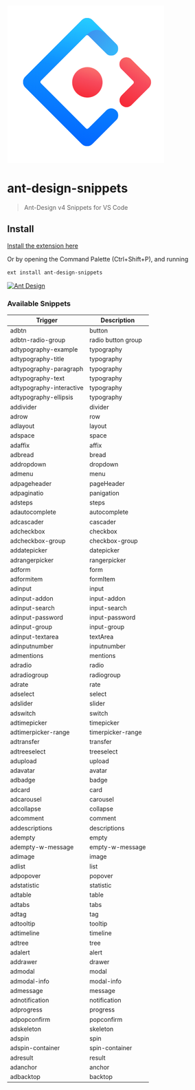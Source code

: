 [![Ant Design](image/antd.png)](https://ant.design/)

# ant-design-snippets

> Ant-Design v4 Snippets for VS Code

## Install

[Install the extension here](https://marketplace.visualstudio.com/items?itemName=cl1107.ant-design-snippets)

Or by opening the Command Palette (Ctrl+Shift+P), and running

```sh
ext install ant-design-snippets
```

[![Ant Design](image/preview.gif)](###)

### Available Snippets

| Trigger                  | Description        |
| ------------------------ | ------------------ |
| adbtn                    | button             |
| adbtn-radio-group        | radio button group |
| adtypography-example     | typography         |
| adtypography-title       | typography         |
| adtypography-paragraph   | typography         |
| adtypography-text        | typography         |
| adtypography-interactive | typography         |
| adtypography-ellipsis    | typography         |
| addivider                | divider            |
| adrow                    | row                |
| adlayout                 | layout             |
| adspace                  | space              |
| adaffix                  | affix              |
| adbread                  | bread              |
| addropdown               | dropdown           |
| admenu                   | menu               |
| adpageheader             | pageHeader         |
| adpaginatio              | panigation         |
| adsteps                  | steps              |
| adautocomplete           | autocomplete       |
| adcascader               | cascader           |
| adcheckbox               | checkbox           |
| adcheckbox-group         | checkbox-group     |
| addatepicker             | datepicker         |
| adrangerpicker           | rangerpicker       |
| adform                   | form               |
| adformitem               | formItem           |
| adinput                  | input              |
| adinput-addon            | input-addon        |
| adinput-search           | input-search       |
| adinput-password         | input-password     |
| adinput-group            | input-group        |
| adinput-textarea         | textArea           |
| adinputnumber            | inputnumber        |
| admentions               | mentions           |
| adradio                  | radio              |
| adradiogroup             | radiogroup         |
| adrate                   | rate               |
| adselect                 | select             |
| adslider                 | slider             |
| adswitch                 | switch             |
| adtimepicker             | timepicker         |
| adtimerpicker-range      | timerpicker-range  |
| adtransfer               | transfer           |
| adtreeselect             | treeselect         |
| adupload                 | upload             |
| adavatar                 | avatar             |
| adbadge                  | badge              |
| adcard                   | card               |
| adcarousel               | carousel           |
| adcollapse               | collapse           |
| adcomment                | comment            |
| addescriptions           | descriptions       |
| adempty                  | empty              |
| adempty-w-message        | empty-w-message    |
| adimage                  | image              |
| adlist                   | list               |
| adpopover                | popover            |
| adstatistic              | statistic          |
| adtable                  | table              |
| adtabs                   | tabs               |
| adtag                    | tag                |
| adtooltip                | tooltip            |
| adtimeline               | timeline           |
| adtree                   | tree               |
| adalert                  | alert              |
| addrawer                 | drawer             |
| admodal                  | modal              |
| admodal-info             | modal-info         |
| admessage                | message            |
| adnotification           | notification       |
| adprogress               | progress           |
| adpopconfirm             | popconfirm         |
| adskeleton               | skeleton           |
| adspin                   | spin               |
| adspin-container         | spin-container     |
| adresult                 | result             |
| adanchor                 | anchor             |
| adbacktop                | backtop            |

